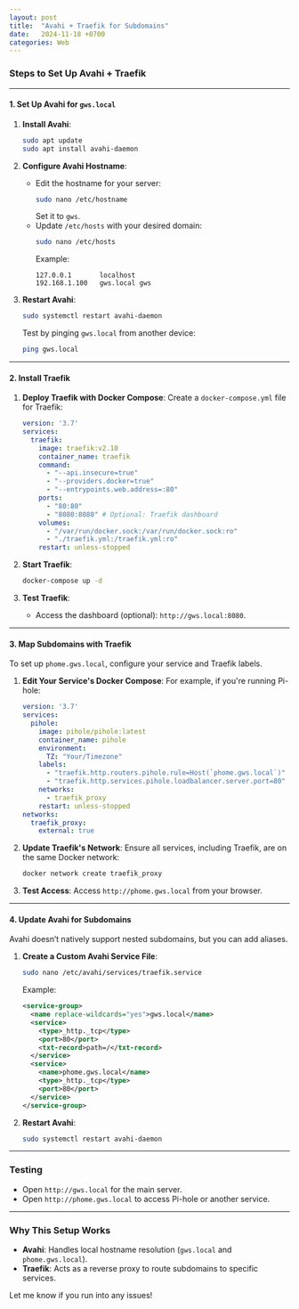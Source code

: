 ```yaml
---
layout: post
title:  "Avahi + Traefik for Subdomains"
date:   2024-11-18 +0700
categories: Web
---
```


### **Steps to Set Up Avahi + Traefik**

---

#### **1. Set Up Avahi for `gws.local`**
1. **Install Avahi**:
   ```bash
   sudo apt update
   sudo apt install avahi-daemon
   ```

2. **Configure Avahi Hostname**:
   - Edit the hostname for your server:
     ```bash
     sudo nano /etc/hostname
     ```
     Set it to `gws`.
   - Update `/etc/hosts` with your desired domain:
     ```bash
     sudo nano /etc/hosts
     ```
     Example:
     ```
     127.0.0.1       localhost
     192.168.1.100   gws.local gws
     ```

3. **Restart Avahi**:
   ```bash
   sudo systemctl restart avahi-daemon
   ```

   Test by pinging `gws.local` from another device:
   ```bash
   ping gws.local
   ```

---

#### **2. Install Traefik**
1. **Deploy Traefik with Docker Compose**:
   Create a `docker-compose.yml` file for Traefik:
   ```yaml
   version: '3.7'
   services:
     traefik:
       image: traefik:v2.10
       container_name: traefik
       command:
         - "--api.insecure=true"
         - "--providers.docker=true"
         - "--entrypoints.web.address=:80"
       ports:
         - "80:80"
         - "8080:8080" # Optional: Traefik dashboard
       volumes:
         - "/var/run/docker.sock:/var/run/docker.sock:ro"
         - "./traefik.yml:/traefik.yml:ro"
       restart: unless-stopped
   ```

2. **Start Traefik**:
   ```bash
   docker-compose up -d
   ```

3. **Test Traefik**:
   - Access the dashboard (optional): `http://gws.local:8080`.

---

#### **3. Map Subdomains with Traefik**
To set up `phome.gws.local`, configure your service and Traefik labels.

1. **Edit Your Service's Docker Compose**:
   For example, if you're running Pi-hole:
   ```yaml
   version: '3.7'
   services:
     pihole:
       image: pihole/pihole:latest
       container_name: pihole
       environment:
         TZ: "Your/Timezone"
       labels:
         - "traefik.http.routers.pihole.rule=Host(`phome.gws.local`)"
         - "traefik.http.services.pihole.loadbalancer.server.port=80"
       networks:
         - traefik_proxy
       restart: unless-stopped
   networks:
     traefik_proxy:
       external: true
   ```

2. **Update Traefik's Network**:
   Ensure all services, including Traefik, are on the same Docker network:
   ```bash
   docker network create traefik_proxy
   ```

3. **Test Access**:
   Access `http://phome.gws.local` from your browser.

---

#### **4. Update Avahi for Subdomains**
Avahi doesn’t natively support nested subdomains, but you can add aliases.

1. **Create a Custom Avahi Service File**:
   ```bash
   sudo nano /etc/avahi/services/traefik.service
   ```
   Example:
   ```xml
   <service-group>
     <name replace-wildcards="yes">gws.local</name>
     <service>
       <type>_http._tcp</type>
       <port>80</port>
       <txt-record>path=/</txt-record>
     </service>
     <service>
       <name>phome.gws.local</name>
       <type>_http._tcp</type>
       <port>80</port>
     </service>
   </service-group>
   ```

2. **Restart Avahi**:
   ```bash
   sudo systemctl restart avahi-daemon
   ```

---

### **Testing**
- Open `http://gws.local` for the main server.
- Open `http://phome.gws.local` to access Pi-hole or another service.

---

### **Why This Setup Works**
- **Avahi**: Handles local hostname resolution (`gws.local` and `phome.gws.local`).
- **Traefik**: Acts as a reverse proxy to route subdomains to specific services.

Let me know if you run into any issues!